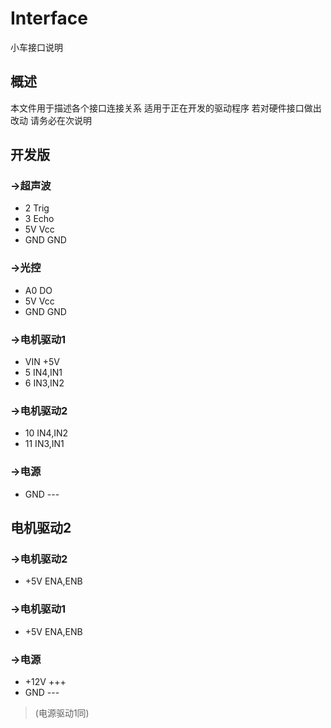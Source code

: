 # Interface
小车接口说明

## 概述
本文件用于描述各个接口连接关系 适用于正在开发的驱动程序 若对硬件接口做出改动 请务必在次说明

## 开发版
### ->超声波
- 2    Trig
- 3    Echo
- 5V   Vcc
- GND  GND
### ->光控
- A0   DO
- 5V   Vcc
- GND  GND
### ->电机驱动1
- VIN  +5V
- 5    IN4,IN1
- 6    IN3,IN2
### ->电机驱动2
- 10   IN4,IN2
- 11   IN3,IN1
### ->电源
- GND  ---

## 电机驱动2
### ->电机驱动2
- +5V  ENA,ENB
### ->电机驱动1
- +5V  ENA,ENB
### ->电源
- +12V +++
- GND  ---
> (电源驱动1同)
